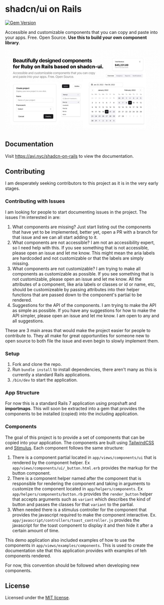 # shadcn/ui on Rails

[![Gem Version](https://badge.fury.io/rb/shadcn-ui.svg)](https://badge.fury.io/rb/shadcn-ui)

Accessible and customizable components that you can copy and paste into your apps. Free. Open
Source. **Use this to build your own component library**.

![hero](public/og.jpg)

## Documentation

Visit https://avi.nyc/shadcn-on-rails to view the documentation.

## Contributing

I am desperately seeking contributors to this project as it is in the very early stages.

### Contributing with Issues

I am looking for people to start documenting issues in the project. The issues I'm interested in
are:

1. What components are missing? Just start listing out the components that have yet to be
   implemented, better yet, open a PR with a branch for that issue and we can all start adding to
   it.
2. What components are not accessible? I am not an accessibility expert, so I need help with this.
   If you see something that is not accessible, please open an issue and let me know. This might
   mean the aria labels are hardcoded and not customizable or that the labels are simply missing.
3. What components are not customizable? I am trying to make all components as customizable as
   possible. If you see something that is not customizable, please open an issue and let me know.
   All the attributes of a component, like aria labels or classes or id or name, etc, should be
   customizeable by passing attributes into their helper functions that are passed down to the
   component's partial to be rendered.
4. Suggestions for the API of the components. I am trying to make the API as simple as possible. If
   you have any suggestions for how to make the API simpler, please open an issue and let me know. I
   am open to any and all suggestions.

These are 3 main areas that would make the project easier for people to contribute to. They all make
for great opportunities for someone new to open source to both file the issue and even begin to
slowly implement them.

### Setup

1. Fork and clone the repo.
2. Run `bundle install` to install dependencies, there aren't many as this is currently a standard
   Rails applications.
3. `/bin/dev` to start the application.

### App Structure

For now this is a standard Rails 7 application using propshaft and **importmaps**. This will soon be
extracted into a gem that provides the components to be installed (copied) into the including
application.

### Components

The goal of this project is to provide a set of components that can be copied into your application.
The components are built using [TailwindCSS](https://tailwindcss.com/) and
[Stimulus](https://stimulus.hotwire.dev/). Each component follows the same structure:

1. There is a component partial located in `app/views/components/ui` that is rendered by the
   component helper. Ex `app/views/components/ui/_button.html.erb` provides the markup for the
   button component.
2. There is a component helper named after the component that is responsible for rendering the
   component and taking in arguments to customize the component located in `app/helpers/components`.
   Ex `app/helpers/components/button.rb` provides the `render_button` helper that accepts arguments
   such as `variant` which describes the kind of button and passes the classes for that `variant` to
   the partial.
3. When needed there is a stimulus controller for the component that provides the javascript
   required to make the component interactive. Ex. `app/javascript/controllers/toast_controller.js`
   provides the javascript for the toast component to display it and then hide it after a certain
   amount of time.

This demo application also included examples of how to use the components in
`app/views/examples/components`. This is used to create the documentation site that this application
provides with examples of teh components rendered.

For now, this convention should be followed when developing new components.

## License

Licensed under the [MIT license](https://github.com/shadcn/ui/blob/main/LICENSE.md).
